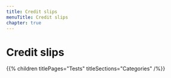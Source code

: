 ```yaml
---
title: Credit slips
menuTitle: Credit slips
chapter: true
---
```


# Credit slips

{{% children titlePages="Tests" titleSections="Categories" /%}}
